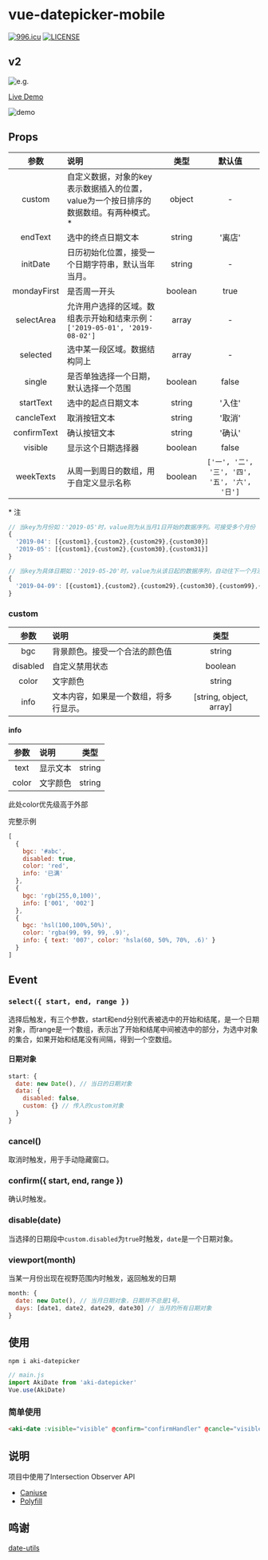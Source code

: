 # vue-datepicker-mobile

[![996.icu](https://img.shields.io/badge/link-996.icu-red.svg)](https://996.icu)
[![LICENSE](https://img.shields.io/badge/license-Anti%20996-blue.svg)](https://github.com/996icu/996.ICU/blob/master/LICENSE)

## v2

![e.g.](https://github.com/ikarosu/vue-datepicker-mobile/blob/master/git/v2.jpg?raw=true)

[Live Demo](https://ikarosu.github.io/datepicker/)

![demo](https://github.com/ikarosu/vue-datepicker-mobile/blob/master/git/qr.png?raw=true)

## Props


| 参数 | 说明 | 类型 | 默认值 |
| :-: | :- | :-: | :-: |
| custom | 自定义数据，对象的key表示数据插入的位置，value为一个按日排序的数据数组。有两种模式。* | object | - |
| endText | 选中的终点日期文本 | string | '离店' |
| initDate | 日历初始化位置，接受一个日期字符串，默认当年当月。 | string | - |
| mondayFirst | 是否周一开头 | boolean | true |
| selectArea | 允许用户选择的区域。数组表示开始和结束示例：`['2019-05-01', '2019-08-02']` | array | - |
| selected | 选中某一段区域。数据结构同上 | array | - |
| single | 是否单独选择一个日期，默认选择一个范围 | boolean | false |
| startText | 选中的起点日期文本 | string | '入住' |
| cancleText | 取消按钮文本 | string | '取消' |
| confirmText | 确认按钮文本 | string | '确认' |
| visible | 显示这个日期选择器 | boolean | false |
| weekTexts | 从周一到周日的数组，用于自定义显示名称 | boolean | `['一', '二', '三', '四', '五', '六', '日']` |

\* 注

```javascript
// 当key为月份如：'2019-05'时，value则为从当月1日开始的数据序列。可接受多个月份（多个key）
{
  '2019-04': [{custom1},{custom2},{custom29},{custom30}]
  '2019-05': [{custom1},{custom2},{custom30},{custom31}]
}
```

```javascript
// 当key为具体日期如：'2019-05-20'时，value为从该日起的数据序列，自动往下一个月添加超出的数据
{
  '2019-04-09': [{custom1},{custom2},{custom29},{custom30},{custom99},{custom100},{custom2xx},{custom3xx}]
}
```

### custom

| 参数 | 说明 | 类型 |
| :-: | :- | :-: |
| bgc | 背景颜色。接受一个合法的颜色值 | string |
| disabled | 自定义禁用状态 | boolean |
| color | 文字颜色 | string |
| info | 文本内容，如果是一个数组，将多行显示。 | [string, object, array] |

#### info

| 参数 | 说明 | 类型 |
| :-: | :- | :-: |
| text | 显示文本 | string |
| color | 文字颜色 | string |

此处color优先级高于外部

完整示例

```javascript
[
  {
    bgc: '#abc',
    disabled: true,
    color: 'red',
    info: '已满'
  },
  {
    bgc: 'rgb(255,0,100)',
    info: ['001', '002']
  },
  {
    bgc: 'hsl(100,100%,50%)',
    color: 'rgba(99, 99, 99, .9)',
    info: { text: '007', color: 'hsla(60, 50%, 70%, .6)' }
  }
]
```

## Event

### `select({ start, end, range })`

选择后触发，有三个参数，start和end分别代表被选中的开始和结尾，是一个日期对象，而range是一个数组，表示出了开始和结尾中间被选中的部分，为选中对象的集合，如果开始和结尾没有间隔，得到一个空数组。

#### 日期对象

```javascript
start: {
  date: new Date(), // 当日的日期对象
  data: {
    disabled: false,
    custom: {} // 传入的custom对象
  }
}
```

### cancel()

取消时触发，用于手动隐藏窗口。

### confirm({ start, end, range })

确认时触发。

### disable(date)

当选择的日期段中`custom.disabled`为`true`时触发，`date`是一个日期对象。

### viewport(month)

当某一月份出现在视野范围内时触发，返回触发的日期

```javascript
month: {
  date: new Date(), // 当月日期对象，日期并不总是1号。
  days: [date1, date2, date29, date30] // 当月的所有日期对象
}
```

## 使用

```
npm i aki-datepicker
```

```javascript
// main.js
import AkiDate from 'aki-datepicker'
Vue.use(AkiDate)
```

### 简单使用

```html
<aki-date :visible="visible" @confirm="confirmHandler" @cancle="visible=false" />
```

## 说明

项目中使用了Intersection Observer API

- [Caniuse](https://caniuse.com/#feat=intersectionobserver)
- [Polyfill](https://github.com/w3c/IntersectionObserver/tree/master/polyfill)

## 鸣谢

[date-utils](https://github.com/JerrySievert/date-utils)